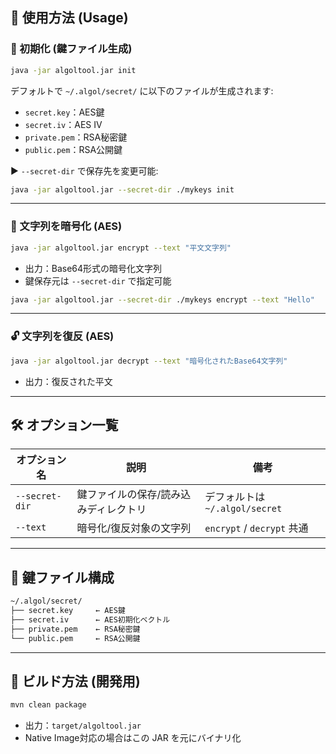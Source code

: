 ## 📘 使用方法 (Usage)

### 🔧 初期化 (鍵ファイル生成)

```bash
java -jar algoltool.jar init
```

デフォルトで `~/.algol/secret/` に以下のファイルが生成されます:

- `secret.key`：AES鍵
- `secret.iv`：AES IV
- `private.pem`：RSA秘密鍵
- `public.pem`：RSA公開鍵

▶ `--secret-dir` で保存先を変更可能:

```bash
java -jar algoltool.jar --secret-dir ./mykeys init
```

---

### 🔐 文字列を暗号化 (AES)

```bash
java -jar algoltool.jar encrypt --text "平文文字列"
```

- 出力：Base64形式の暗号化文字列
- 鍵保存元は `--secret-dir` で指定可能

```bash
java -jar algoltool.jar --secret-dir ./mykeys encrypt --text "Hello"
```

---

### 🔓 文字列を復反 (AES)

```bash
java -jar algoltool.jar decrypt --text "暗号化されたBase64文字列"
```

- 出力：復反された平文

---

## 🛠 オプション一覧

| オプション名 | 説明 | 備考 |
|--------------|------|------|
| `--secret-dir` | 鍵ファイルの保存/読み込みディレクトリ | デフォルトは `~/.algol/secret` |
| `--text` | 暗号化/復反対象の文字列 | `encrypt` / `decrypt` 共通 |

---

## 📂 鍵ファイル構成

```bash
~/.algol/secret/
├── secret.key     ← AES鍵
├── secret.iv      ← AES初期化ベクトル
├── private.pem    ← RSA秘密鍵
└── public.pem     ← RSA公開鍵
```

---

## 🚀 ビルド方法 (開発用)

```bash
mvn clean package
```

- 出力：`target/algoltool.jar`
- Native Image対応の場合はこの JAR を元にバイナリ化

